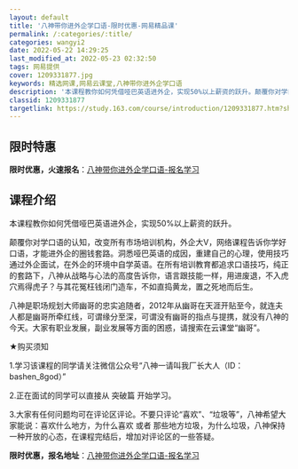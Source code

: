 ```yaml
---
layout: default
title: '八神带你进外企学口语-限时优惠-网易精品课'
permalink: /:categories/:title/
categories: wangyi2
date: 2022-05-22 14:29:25
last_modified_at: 2022-05-23 02:32:50
tags: 网易提供
cover: 1209331877.jpg
keywords: 精选网课,网易云课堂,八神带你进外企学口语
description: '本课程教你如何凭借哑巴英语进外企，实现50%以上薪资的跃升。颠覆你对学口语的认知，改变所有市场培训机构，外企大V，网络课'
classid: 1209331877
targetlink: https://study.163.com/course/introduction/1209331877.htm?share=1&shareId=1025206652&utm_campaign=share&utm_medium=iphoneShare&utm_source=&utm_u=1025206652
---
```


## 限时特惠

**限时优惠，火速报名**：[八神带你进外企学口语-报名学习](https://study.163.com/course/introduction/1209331877.htm?share=1&shareId=1025206652&utm_campaign=share&utm_medium=iphoneShare&utm_source=&utm_u=1025206652)

## 课程介绍

本课程教你如何凭借哑巴英语进外企，实现50%以上薪资的跃升。

颠覆你对学口语的认知，改变所有市场培训机构，外企大V，网络课程告诉你学好口语，才能进外企的圈钱套路。洞悉哑巴英语的成因，重建自己的心理，使用技巧通过外企面试，在外企的环境中自学英语。在所有培训教育都追求口语技巧，纯正的套路下，八神从战略与心法的高度告诉你，语言跟技能一样，用进废退，不入虎穴焉得虎子？与其花冤枉钱闭门造车，不如直捣黄龙，置之死地而后生。

八神是职场规划大师幽哥的忠实追随者，2012年从幽哥在天涯开贴至今，就连夫人都是幽哥所牵红线，可谓缘分至深，可谓没有幽哥的指点与提携，就没有八神的今天。大家有职业发展，副业发展等方面的困惑，请搜索在云课堂“幽哥”。



★购买须知

1.学习该课程的同学请关注微信公众号“八神一请叫我厂长大人（ID：bashen_8god）”

2.正在面试的同学可以直接从 突破篇 开始学习。

3.大家有任何问题均可在评论区评论。不要只评论“喜欢”、“垃圾等”，八神希望大家能说：喜欢什么地方，为什么喜欢 或者 那些地方垃圾，为什么垃圾，八神保持一种开放的心态，在课程完结后，增加对评论区的一些答疑。

**限时优惠，报名地址**：[八神带你进外企学口语-报名学习](https://study.163.com/course/introduction/1209331877.htm?share=1&shareId=1025206652&utm_campaign=share&utm_medium=iphoneShare&utm_source=&utm_u=1025206652)

